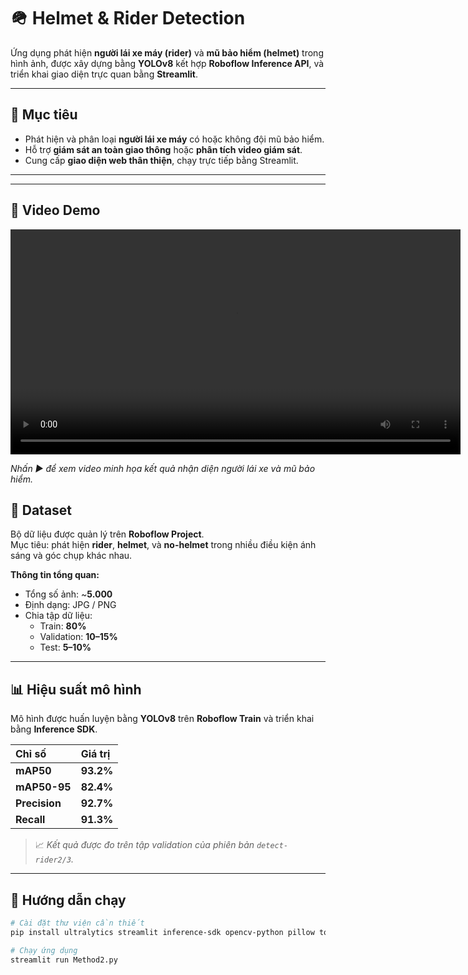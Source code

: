 # 🪖 Helmet & Rider Detection

Ứng dụng phát hiện **người lái xe máy (rider)** và **mũ bảo hiểm (helmet)** trong hình ảnh, được xây dựng bằng **YOLOv8** kết hợp **Roboflow Inference API**, và triển khai giao diện trực quan bằng **Streamlit**.

---

## 🎯 Mục tiêu

- Phát hiện và phân loại **người lái xe máy** có hoặc không đội mũ bảo hiểm.  
- Hỗ trợ **giám sát an toàn giao thông** hoặc **phân tích video giám sát**.  
- Cung cấp **giao diện web thân thiện**, chạy trực tiếp bằng Streamlit.
---
---
## 🎥 Video Demo

<video width="720" controls>
  <source src="assets/demo.mp4" type="video/mp4">
  Your browser does not support the video tag.
</video>

*Nhấn ▶ để xem video minh họa kết quả nhận diện người lái xe và mũ bảo hiểm.*

## 🧾 Dataset

Bộ dữ liệu được quản lý trên **Roboflow Project**.  
Mục tiêu: phát hiện **rider**, **helmet**, và **no-helmet** trong nhiều điều kiện ánh sáng và góc chụp khác nhau.

**Thông tin tổng quan:**
- Tổng số ảnh: ~**5.000**  
- Định dạng: JPG / PNG  
- Chia tập dữ liệu:  
  - Train: **80%**  
  - Validation: **10–15%**  
  - Test: **5–10%**

---

## 📊 Hiệu suất mô hình

Mô hình được huấn luyện bằng **YOLOv8** trên **Roboflow Train** và triển khai bằng **Inference SDK**.

| Chỉ số | Giá trị |
|:-------|:--------|
| **mAP50** | **93.2%** |
| **mAP50-95** | **82.4%** |
| **Precision** | **92.7%** |
| **Recall** | **91.3%** |

> 📈 *Kết quả được đo trên tập validation của phiên bản `detect-rider2/3`.*

---

## 🚀 Hướng dẫn chạy

```bash
# Cài đặt thư viện cần thiết
pip install ultralytics streamlit inference-sdk opencv-python pillow torch torchvision

# Chạy ứng dụng
streamlit run Method2.py
